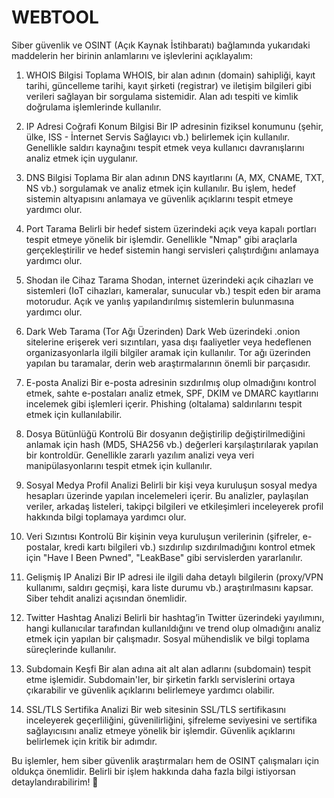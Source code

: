 # WEBTOOL
Siber güvenlik ve OSINT (Açık Kaynak İstihbaratı) bağlamında yukarıdaki maddelerin her birinin anlamlarını ve işlevlerini açıklayalım:

1. WHOIS Bilgisi Toplama
WHOIS, bir alan adının (domain) sahipliği, kayıt tarihi, güncelleme tarihi, kayıt şirketi (registrar) ve iletişim bilgileri gibi verileri sağlayan bir sorgulama sistemidir. Alan adı tespiti ve kimlik doğrulama işlemlerinde kullanılır.

2. IP Adresi Coğrafi Konum Bilgisi
Bir IP adresinin fiziksel konumunu (şehir, ülke, ISS - İnternet Servis Sağlayıcı vb.) belirlemek için kullanılır. Genellikle saldırı kaynağını tespit etmek veya kullanıcı davranışlarını analiz etmek için uygulanır.

3. DNS Bilgisi Toplama
Bir alan adının DNS kayıtlarını (A, MX, CNAME, TXT, NS vb.) sorgulamak ve analiz etmek için kullanılır. Bu işlem, hedef sistemin altyapısını anlamaya ve güvenlik açıklarını tespit etmeye yardımcı olur.

4. Port Tarama
Belirli bir hedef sistem üzerindeki açık veya kapalı portları tespit etmeye yönelik bir işlemdir. Genellikle "Nmap" gibi araçlarla gerçekleştirilir ve hedef sistemin hangi servisleri çalıştırdığını anlamaya yardımcı olur.

5. Shodan ile Cihaz Tarama
Shodan, internet üzerindeki açık cihazları ve sistemleri (IoT cihazları, kameralar, sunucular vb.) tespit eden bir arama motorudur. Açık ve yanlış yapılandırılmış sistemlerin bulunmasına yardımcı olur.

6. Dark Web Tarama (Tor Ağı Üzerinden)
Dark Web üzerindeki .onion sitelerine erişerek veri sızıntıları, yasa dışı faaliyetler veya hedeflenen organizasyonlarla ilgili bilgiler aramak için kullanılır. Tor ağı üzerinden yapılan bu taramalar, derin web araştırmalarının önemli bir parçasıdır.

7. E-posta Analizi
Bir e-posta adresinin sızdırılmış olup olmadığını kontrol etmek, sahte e-postaları analiz etmek, SPF, DKIM ve DMARC kayıtlarını incelemek gibi işlemleri içerir. Phishing (oltalama) saldırılarını tespit etmek için kullanılabilir.

8. Dosya Bütünlüğü Kontrolü
Bir dosyanın değiştirilip değiştirilmediğini anlamak için hash (MD5, SHA256 vb.) değerleri karşılaştırılarak yapılan bir kontroldür. Genellikle zararlı yazılım analizi veya veri manipülasyonlarını tespit etmek için kullanılır.

9. Sosyal Medya Profil Analizi
Belirli bir kişi veya kuruluşun sosyal medya hesapları üzerinde yapılan incelemeleri içerir. Bu analizler, paylaşılan veriler, arkadaş listeleri, takipçi bilgileri ve etkileşimleri inceleyerek profil hakkında bilgi toplamaya yardımcı olur.

10. Veri Sızıntısı Kontrolü
Bir kişinin veya kuruluşun verilerinin (şifreler, e-postalar, kredi kartı bilgileri vb.) sızdırılıp sızdırılmadığını kontrol etmek için "Have I Been Pwned", "LeakBase" gibi servislerden yararlanılır.

11. Gelişmiş IP Analizi
Bir IP adresi ile ilgili daha detaylı bilgilerin (proxy/VPN kullanımı, saldırı geçmişi, kara liste durumu vb.) araştırılmasını kapsar. Siber tehdit analizi açısından önemlidir.

12. Twitter Hashtag Analizi
Belirli bir hashtag’in Twitter üzerindeki yayılımını, hangi kullanıcılar tarafından kullanıldığını ve trend olup olmadığını analiz etmek için yapılan bir çalışmadır. Sosyal mühendislik ve bilgi toplama süreçlerinde kullanılır.

13. Subdomain Keşfi
Bir alan adına ait alt alan adlarını (subdomain) tespit etme işlemidir. Subdomain'ler, bir şirketin farklı servislerini ortaya çıkarabilir ve güvenlik açıklarını belirlemeye yardımcı olabilir.

14. SSL/TLS Sertifika Analizi
Bir web sitesinin SSL/TLS sertifikasını inceleyerek geçerliliğini, güvenilirliğini, şifreleme seviyesini ve sertifika sağlayıcısını analiz etmeye yönelik bir işlemdir. Güvenlik açıklarını belirlemek için kritik bir adımdır.

Bu işlemler, hem siber güvenlik araştırmaları hem de OSINT çalışmaları için oldukça önemlidir. Belirli bir işlem hakkında daha fazla bilgi istiyorsan detaylandırabilirim! 🚀
